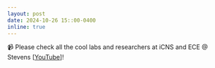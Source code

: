 ```yaml
---
layout: post
date: 2024-10-26 15::00-0400
inline: true
---
```


:video_camera: Please check all the cool labs and researchers at iCNS and ECE @ Stevens [[YouTube](https://youtu.be/lmJbHa_aFvI?si=D1cxk93yuAqbhpCn)]!